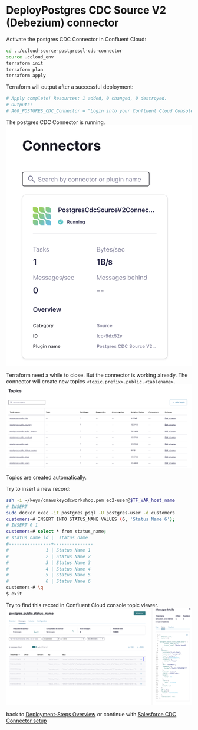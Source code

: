 # DeployPostgres CDC Source V2 (Debezium) connector

Activate the postgres CDC Connector in Confluent Cloud:

```bash
cd ../ccloud-source-postgresql-cdc-connector
source .ccloud_env
terraform init
terraform plan
terraform apply
```

Terraform will output after a successful deployment:

```bash
# Apply complete! Resources: 1 added, 0 changed, 0 destroyed.
# Outputs:
# A00_POSTGRES_CDC_Connector = "Login into your Confluent Cloud Console and check in your cluster if postgreSQL CDC Source Connector is running"
```

The postgres CDC Connector is running.
![postgres connector is running](img/postgres_connector.png)

Terraform need a while to close. But the connector is working already.
The connector will create new topics `<topic.prefix>.public.<tablename>`. 
![change Topics](img/postgres_topics.png)

Topics are created automatically.

Try to insert a new record:

```bash
ssh -i ~/keys/cmawskeycdcworkshop.pem ec2-user@$TF_VAR_host_name
# INSERT
sudo docker exec -it postgres psql -U postgres-user -d customers
customers=# INSERT INTO STATUS_NAME VALUES (6, 'Status Name 6');
# INSERT 0 1
customers=# select * from status_name;
# status_name_id |  status_name  
#----------------+---------------
#              1 | Status Name 1
#              2 | Status Name 2
#              3 | Status Name 3
#              4 | Status Name 4
#              5 | Status Name 5
#              6 | Status Name 6
customers-# \q
$ exit
```

Try to find this record in Confluent Cloud console topic viewer.
![mysql change Topic](img/postgres_change_topic_insert.png)

back to [Deployment-Steps Overview](../README.md) or continue with [Salesforce CDC Connector setup](../ccloud-source-salesforce-cdc-connector/README.md)
